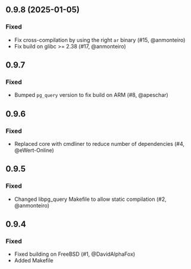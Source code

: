 ## 0.9.8 (2025-01-05)

### Fixed

- Fix cross-compilation by using the right `ar` binary (#15, @anmonteiro)
- Fix build on glibc >= 2.38 (#17, @anmonteiro)

## 0.9.7

### Fixed
- Bumped `pg_query` version to fix build on ARM (#8, @apeschar)

## 0.9.6

### Fixed
- Replaced core with cmdliner to reduce number of dependencies (#4, @eWert-Online)

## 0.9.5
### Fixed
- Changed libpg\_query Makefile to allow static compilation (#2, @anmonteiro)

## 0.9.4
### Fixed
- Fixed building on FreeBSD (#1, @DavidAlphaFox)
- Added Makefile

